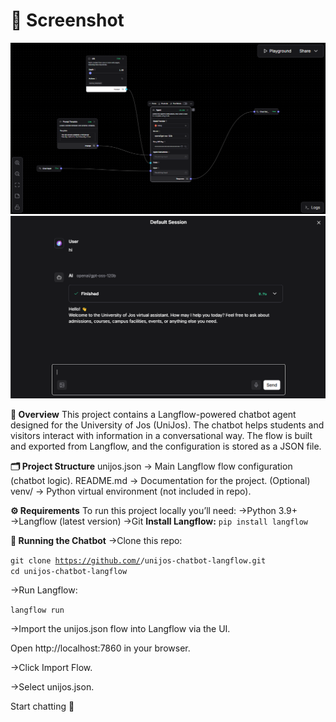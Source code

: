 # 📸 Screenshot

![Chatbot Screenshot](images/dashboard.png)
![Chatbot Screenshot](images/image.png)

**📌 Overview**
This project contains a Langflow-powered chatbot agent designed for the University of Jos (UniJos).
The chatbot helps students and visitors interact with information in a conversational way.
The flow is built and exported from Langflow, and the configuration is stored as a JSON file.

**🗂️ Project Structure**
unijos.json → Main Langflow flow configuration (chatbot logic).
README.md → Documentation for the project.
(Optional) venv/ → Python virtual environment (not included in repo).

**⚙️ Requirements**
To run this project locally you’ll need:
→Python 3.9+
→Langflow (latest version)
→Git
**Install Langflow:**
`pip install langflow`

**🚀 Running the Chatbot**
→Clone this repo:

<code>git clone https://github.com/<your-username>/unijos-chatbot-langflow.git
cd unijos-chatbot-langflow</code>

→Run Langflow:

`langflow run`

→Import the unijos.json flow into Langflow via the UI.

Open http://localhost:7860 in your browser.

→Click Import Flow.

→Select unijos.json.

Start chatting 🎉
